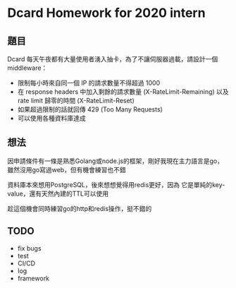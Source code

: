 # Dcard Homework for 2020 intern

## 題目

Dcard 每天午夜都有大量使用者湧入抽卡，為了不讓伺服器過載，請設計一個 middleware：

- 限制每小時來自同一個 IP 的請求數量不得超過 1000
- 在 response headers 中加入剩餘的請求數量 (X-RateLimit-Remaining) 以及 rate limit 歸零的時間 (X-RateLimit-Reset)
- 如果超過限制的話就回傳 429 (Too Many Requests)
- 可以使用各種資料庫達成

## 想法

因申請條件有一條是熟悉Golang或node.js的框架，剛好我現在主力語言是go，雖然沒用go寫過web，但有機會練習也不錯

資料庫本來想用PostgreSQL，後來想想覺得用redis更好，因為
它是單純的key-value，還有天然內建的TTL可以使用

趁這個機會同時練習go的http和redis操作，挺不錯的

## TODO

- fix bugs
- test
- CI/CD
- log
- framework
